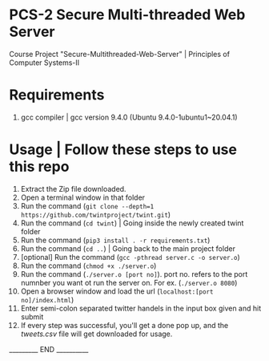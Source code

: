 # PCS-2 Secure Multi-threaded Web Server
Course Project "Secure-Multithreaded-Web-Server" | Principles of Computer Systems-II

# Requirements
1. gcc compiler | gcc version 9.4.0 (Ubuntu 9.4.0-1ubuntu1~20.04.1) 

# Usage | Follow these steps to use this repo
1. Extract the Zip file downloaded.
2. Open a terminal window in that folder
3. Run the command (`git clone --depth=1 https://github.com/twintproject/twint.git`)
4. Run the command (`cd twint`) | Going inside the newly created twint folder
5. Run the command (`pip3 install . -r requirements.txt`)
6. Run the command (`cd ..`) | Going back to the main project folder
7. [optional] Run the command (`gcc -pthread server.c -o server.o`) 
8. Run the command (`chmod +x ./server.o`)
9. Run the command (`./server.o [port no]`).
        port no. refers to the port numnber you want ot run the server on. For ex. (`./server.o 8080`)
10. Open a browser window and load the url (`localhost:[port no]/index.html`)
11. Enter semi-colon separated twitter handels in the input box given and hit submit
12. If every step was successful, you'll get a done pop up, and the *tweets.csv* file will get downloaded for usage.

_________ END __________
